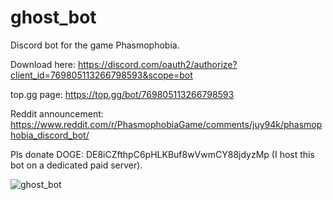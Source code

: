 # ghost_bot

Discord bot for the game Phasmophobia.

Download here: https://discord.com/oauth2/authorize?client_id=769805113266798593&scope=bot

top.gg page: https://top.gg/bot/769805113266798593

Reddit announcement: https://www.reddit.com/r/PhasmophobiaGame/comments/juy94k/phasmophobia_discord_bot/

Pls donate DOGE: DE8iCZfthpC6pHLKBuf8wVwmCY88jdyzMp (I host this bot on a dedicated paid server).

![ghost_bot](https://douglasfranz.com/ghost_bot.gif)


